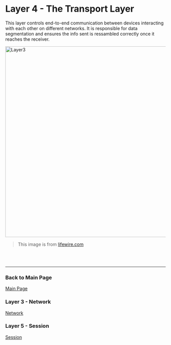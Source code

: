 # Layer 4 - The Transport Layer

This layer controls end-to-end communication between devices interacting with each other on different networks. It is responsible for data segmentation and ensures the info sent is ressambled correctly once it reaches the receiver.


<img src= "https://www.lifewire.com/thmb/HKAzCXrgywQyF6xWNCjL5df3yGU=/750x0/filters:no_upscale():max_bytes(150000):strip_icc():format(webp)/layers-of-the-osi-model-illustrated-818017-final-5-ct-373fc5a9edc74359819021555f37467d.png" alt="Layer3" width="600" />

> This image is from [lifewire.com](https://www.lifewire.com/layers-of-the-osi-model-illustrated-818017)
 <br>
 <br>
 
---
### Back to Main Page
[Main Page](README.md)
### Layer 3 - Network
[Network](network.md)
### Layer 5 - Session
[Session](session.md)
